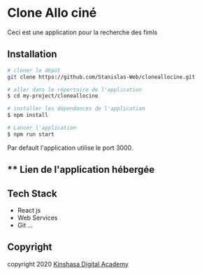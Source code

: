 # **Clone Allo ciné**

Ceci est une application pour la recherche des fimls  

## **Installation**

```bash
# cloner le dépôt
git clone https://github.com/Stanislas-Web/cloneallocine.git

# aller dans le répertoire de l'application
$ cd my-project/cloneallocine

# installer les dépendances de l'application 
$ npm install 

# Lancer l'application
$ npm run start 
```
Par default l'application utilise le port 3000.
## ** Lien de l'application hébergée


## **Tech Stack**
- React js
- Web Services
- Git ...


## **Copyright**
copyright 2020 [Kinshasa Digital Academy](https://www.kinshasadigital.com/academy)
